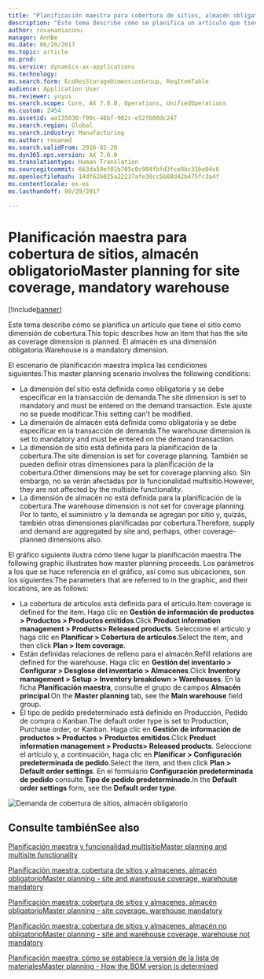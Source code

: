```yaml
---
title: "Planificación maestra para cobertura de sitios, almacén obligatorio"
description: "Este tema describe cómo se planifica un artículo que tiene el sitio como dimensión de cobertura. El almacén es una dimensión obligatoria."
author: roxanadiaconu
manager: AnnBe
ms.date: 06/20/2017
ms.topic: article
ms.prod: 
ms.service: dynamics-ax-applications
ms.technology: 
ms.search.form: EcoResStorageDimensionGroup, ReqItemTable
audience: Application User
ms.reviewer: yuyus
ms.search.scope: Core, AX 7.0.0, Operations, UnifiedOperations
ms.custom: 2454
ms.assetid: aa135030-f98c-48bf-902c-e52f680dc247
ms.search.region: Global
ms.search.industry: Manufacturing
ms.author: roxanad
ms.search.validFrom: 2016-02-28
ms.dyn365.ops.version: AX 7.0.0
ms.translationtype: Human Translation
ms.sourcegitcommit: 663da58ef01b705c0c984fbfd3fce8bc31be04c6
ms.openlocfilehash: 14df626025a22237afe30cc5b08d42b475fc3a4f
ms.contentlocale: es-es
ms.lasthandoff: 08/29/2017

---
```


# <a name="master-planning-for-site-coverage-mandatory-warehouse"></a><span data-ttu-id="4a994-104">Planificación maestra para cobertura de sitios, almacén obligatorio</span><span class="sxs-lookup"><span data-stu-id="4a994-104">Master planning for site coverage, mandatory warehouse</span></span>

[!include[banner](../includes/banner.md)]


<span data-ttu-id="4a994-105">Este tema describe cómo se planifica un artículo que tiene el sitio como dimensión de cobertura.</span><span class="sxs-lookup"><span data-stu-id="4a994-105">This topic describes how an item that has the site as coverage dimension is planned.</span></span> <span data-ttu-id="4a994-106">El almacén es una dimensión obligatoria.</span><span class="sxs-lookup"><span data-stu-id="4a994-106">Warehouse is a mandatory dimension.</span></span>

<span data-ttu-id="4a994-107">El escenario de planificación maestra implica las condiciones siguientes:</span><span class="sxs-lookup"><span data-stu-id="4a994-107">This master planning scenario involves the following conditions:</span></span>

-   <span data-ttu-id="4a994-108">La dimensión del sitio está definida como obligatoria y se debe especificar en la transacción de demanda.</span><span class="sxs-lookup"><span data-stu-id="4a994-108">The site dimension is set to mandatory and must be entered on the demand transaction.</span></span> <span data-ttu-id="4a994-109">Este ajuste no se puede modificar.</span><span class="sxs-lookup"><span data-stu-id="4a994-109">This setting can't be modified.</span></span>
-   <span data-ttu-id="4a994-110">La dimensión de almacén está definida como obligatoria y se debe especificar en la transacción de demanda.</span><span class="sxs-lookup"><span data-stu-id="4a994-110">The warehouse dimension is set to mandatory and must be entered on the demand transaction.</span></span>
-   <span data-ttu-id="4a994-111">La dimensión de sitio está definida para la planificación de la cobertura.</span><span class="sxs-lookup"><span data-stu-id="4a994-111">The site dimension is set for coverage planning.</span></span> <span data-ttu-id="4a994-112">También se pueden definir otras dimensiones para la planificación de la cobertura.</span><span class="sxs-lookup"><span data-stu-id="4a994-112">Other dimensions may be set for coverage planning also.</span></span> <span data-ttu-id="4a994-113">Sin embargo, no se verán afectadas por la funcionalidad multisitio.</span><span class="sxs-lookup"><span data-stu-id="4a994-113">However, they are not affected by the multisite functionality.</span></span>
-   <span data-ttu-id="4a994-114">La dimensión de almacén no está definida para la planificación de la cobertura.</span><span class="sxs-lookup"><span data-stu-id="4a994-114">The warehouse dimension is not set for coverage planning.</span></span> <span data-ttu-id="4a994-115">Por lo tanto, el suministro y la demanda se agregan por sitio y, quizás, también otras dimensiones planificadas por cobertura.</span><span class="sxs-lookup"><span data-stu-id="4a994-115">Therefore, supply and demand are aggregated by site and, perhaps, other coverage-planned dimensions also.</span></span>

<span data-ttu-id="4a994-116">El gráfico siguiente ilustra cómo tiene lugar la planificación maestra.</span><span class="sxs-lookup"><span data-stu-id="4a994-116">The following graphic illustrates how master planning proceeds.</span></span> <span data-ttu-id="4a994-117">Los parámetros a los que se hace referencia en el gráfico, así como sus ubicaciones, son los siguientes:</span><span class="sxs-lookup"><span data-stu-id="4a994-117">The parameters that are referred to in the graphic, and their locations, are as follows:</span></span>
-   <span data-ttu-id="4a994-118">La cobertura de artículos está definida para el artículo.</span><span class="sxs-lookup"><span data-stu-id="4a994-118">Item coverage is defined for the item.</span></span> <span data-ttu-id="4a994-119">Haga clic en **Gestión de información de productos &gt; Productos &gt; Productos emitidos**.</span><span class="sxs-lookup"><span data-stu-id="4a994-119">Click **Product information management &gt; Products&gt; Released products**.</span></span> <span data-ttu-id="4a994-120">Seleccione el artículo y haga clic en **Planificar &gt; Cobertura de artículos**.</span><span class="sxs-lookup"><span data-stu-id="4a994-120">Select the item, and then click **Plan &gt; Item coverage**.</span></span>
-   <span data-ttu-id="4a994-121">Están definidas relaciones de relleno para el almacén.</span><span class="sxs-lookup"><span data-stu-id="4a994-121">Refill relations are defined for the warehouse.</span></span> <span data-ttu-id="4a994-122">Haga clic en **Gestión del inventario &gt; Configurar &gt; Desglose del inventario &gt; Almacenes**.</span><span class="sxs-lookup"><span data-stu-id="4a994-122">Click **Inventory management &gt; Setup &gt; Inventory breakdown &gt; Warehouses**.</span></span> <span data-ttu-id="4a994-123">En la ficha **Planificación maestra**, consulte el grupo de campos **Almacén principal**.</span><span class="sxs-lookup"><span data-stu-id="4a994-123">On the **Master planning** tab, see the **Main warehouse** field group.</span></span>
-   <span data-ttu-id="4a994-124">El tipo de pedido predeterminado está definido en Producción, Pedido de compra o Kanban.</span><span class="sxs-lookup"><span data-stu-id="4a994-124">The default order type is set to Production, Purchase order, or Kanban.</span></span> <span data-ttu-id="4a994-125">Haga clic en **Gestión de información de productos &gt; Productos &gt; Productos emitidos**.</span><span class="sxs-lookup"><span data-stu-id="4a994-125">Click **Product information management &gt; Products&gt; Released products**.</span></span> <span data-ttu-id="4a994-126">Seleccione el artículo y, a continuación, haga clic en **Planificar &gt; Configuración predeterminada de pedido**.</span><span class="sxs-lookup"><span data-stu-id="4a994-126">Select the item, and then click **Plan &gt; Default order settings**.</span></span> <span data-ttu-id="4a994-127">En el formulario **Configuración predeterminada de pedido** consulte **Tipo de pedido predeterminado**.</span><span class="sxs-lookup"><span data-stu-id="4a994-127">In the **Default order settings** form, see the **Default order type**.</span></span>

![Demanda de cobertura de sitios, almacén obligatorio](./media/multisitedemandexplosionscenarioforsitecoveragewarehousemandatory.jpg)



<a name="see-also"></a><span data-ttu-id="4a994-129">Consulte también</span><span class="sxs-lookup"><span data-stu-id="4a994-129">See also</span></span>
--------

[<span data-ttu-id="4a994-130">Planificación maestra y funcionalidad multisitio</span><span class="sxs-lookup"><span data-stu-id="4a994-130">Master planning and multisite functionality</span></span>](master-plan-multisite-functionality.md)

[<span data-ttu-id="4a994-131">Planificación maestra: cobertura de sitios y almacenes, almacén obligatorio</span><span class="sxs-lookup"><span data-stu-id="4a994-131">Master planning - site and warehouse coverage, warehouse mandatory</span></span>](master-plan-site-warehouse-coverage-warehouse-mandatory.md)

[<span data-ttu-id="4a994-132">Planificación maestra: cobertura de sitios y almacenes, almacén obligatorio</span><span class="sxs-lookup"><span data-stu-id="4a994-132">Master planning - site coverage. warehouse mandatory</span></span>](master-plan-site-coverage-warehouse-mandatory.md)

[<span data-ttu-id="4a994-133">Planificación maestra: cobertura de sitios y almacenes, almacén no obligatorio</span><span class="sxs-lookup"><span data-stu-id="4a994-133">Master planning - site and warehouse coverage, warehouse not mandatory</span></span>](master-plan-site-warehouse-coverage-warehouse-not-mandatory.md)

[<span data-ttu-id="4a994-134">Planificación maestra: cómo se establece la versión de la lista de materiales</span><span class="sxs-lookup"><span data-stu-id="4a994-134">Master planning - How the BOM version is determined</span></span>](master-plan-bom-version-determined.md)




